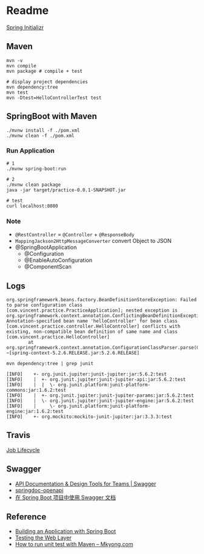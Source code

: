 # Readme

[Spring Initializr](https://start.spring.io/)

## Maven

```shell
mvn -v
mvn compile
mvn package # compile + test

# display project dependencies
mvn dependency:tree
mvn test
mvn -Dtest=HelloControllerTest test
```

## SpringBoot with Maven

```shell
./mvnw install -f ./pom.xml
./mvnw clean -f ./pom.xml
```

### Run Application

```shell
# 1
./mvnw spring-boot:run

# 2
./mvnw clean package
java -jar target/practice-0.0.1-SNAPSHOT.jar

# test
curl localhost:8080
```

### Note

- `@RestController` = `@Controller` + `@ResponseBody`
- `MappingJackson2HttpMessageConverter` convert Object to JSON
- @SpringBootApplication
  - @Configuration
  - @EnableAutoConfiguration
  - @ComponentScan

## Logs

```log
org.springframework.beans.factory.BeanDefinitionStoreException: Failed to parse configuration class [com.vincent.practice.PracticeApplication]; nested exception is org.springframework.context.annotation.ConflictingBeanDefinitionException: Annotation-specified bean name 'helloController' for bean class [com.vincent.practice.controller.HelloController] conflicts with existing, non-compatible bean definition of same name and class [com.vincent.practice.HelloController]
        at org.springframework.context.annotation.ConfigurationClassParser.parse(ConfigurationClassParser.java:188) ~[spring-context-5.2.6.RELEASE.jar:5.2.6.RELEASE]
```

`mvn dependency:tree | grep junit`

```log
[INFO]    +- org.junit.jupiter:junit-jupiter:jar:5.6.2:test
[INFO]    |  +- org.junit.jupiter:junit-jupiter-api:jar:5.6.2:test
[INFO]    |  |  \- org.junit.platform:junit-platform-commons:jar:1.6.2:test
[INFO]    |  +- org.junit.jupiter:junit-jupiter-params:jar:5.6.2:test
[INFO]    |  \- org.junit.jupiter:junit-jupiter-engine:jar:5.6.2:test
[INFO]    |     \- org.junit.platform:junit-platform-engine:jar:1.6.2:test
[INFO]    +- org.mockito:mockito-junit-jupiter:jar:3.3.3:test
```

## Travis

[Job Lifecycle](https://docs.travis-ci.com/user/job-lifecycle/)

## Swagger

- [API Documentation &amp; Design Tools for Teams | Swagger](https://swagger.io/)
- [springdoc-openapi](https://springdoc.org/)
- [在 Spring Boot 项目中使用 Swagger 文档](https://www.ibm.com/developerworks/cn/java/j-using-swagger-in-a-spring-boot-project/index.html)

## Reference

- [Building an Application with Spring Boot](https://spring.io/guides/gs/spring-boot/)
- [Testing the Web Layer](https://spring.io/guides/gs/testing-web/)
- [How to run unit test with Maven &#8211; Mkyong.com](https://mkyong.com/maven/how-to-run-unit-test-with-maven/)
